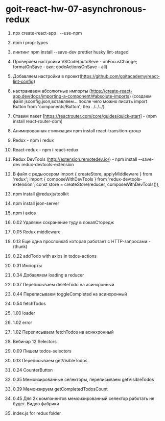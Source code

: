 # goit-react-hw-07-asynchronous-redux

1. npx create-react-app . --use-npm
2. npm i prop-types
3. линтинг npm install --save-dev prettier husky lint-staged
4. Проверяем настройки VSCode(autoSeve - onFocusChange; formatOnSave - вкл;
   codeActionsOnSave - all)
5. Добавляем настройки в
   проект(https://github.com/goitacademy/react-lint-config)
6. настраиваем абсолютные импорты
   (https://create-react-app.dev/docs/importing-a-component/#absolute-imports)
   (создаем файл jsconfig.json,вставляем... после чего можно писать import
   Button from 'components/Button'; без ../../../)
7. Ставим пакет [https://reactrouter.com/core/guides/quick-start] - (npm install
   react-router-dom)
8. Анимированная стилизация npm install react-transition-group
9. Redux - npm i redux
10. React-redux - npm i react-redux
11. Redux DevTools (http://extension.remotedev.io/) - npm install --save-dev
    redux-devtools-extension
12. В файл с редьюсером import { createStore, applyMiddleware } from 'redux';
    import { composeWithDevTools } from 'redux-devtools-extension'; const store
    = createStore(reducer, composeWithDevTools());
13. npm install @reduxjs/toolkit
14. npm install json-server
15. npm i axios

16. 0.02 Удаляем сохранение туду в локалСторедж
17. 0.05 Redux middleware
18. 0.13 Еще одна прослойкаб которая работает с НТТР-запросами - (thunk)
19. 0.22 addTodo with axios in todos-actions
20. 0.31 Импорты
21. 0.34 Добавляем loading в reducer
22. 0.37 Переписываем deleteTodo на асинхронный
23. 0.44 Переписываем toggleCompleted на асинхронный
24. 0.54 fetchTodos
25. 1.00 loader
26. 1.02 error
27. 1.02 Переписываем fetchTodos на асинхронный

28. Вебинар 12 Selectors
29. 0.09 Пишем todos-selectors
30. 0.13 Переписываем getVisibleTodos
31. 0.24 CounterButton
32. 0.35 Мемоизированные селекторы, переписываем getVisibleTodos
33. 0.39 Мемоизируем getCompletedTodosCount
34. 0.45 Для 2х компонентов мемоизированный селектор работать не будет. Видео
    фабрики
35. index.js for redux folder
